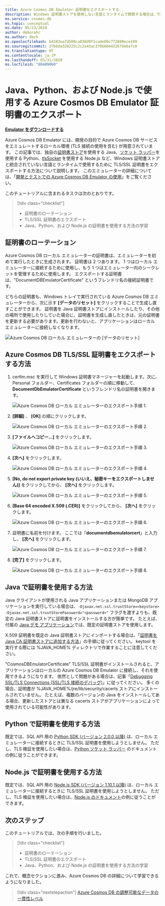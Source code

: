 ```yaml
---
title: Azure Cosmos DB Emulator 証明書をエクスポートする
description: Windows 証明書ストアを使用しない言語とランタイムで開発する場合は、TLS/SSL 証明書をエクスポートして管理する必要があります。 この記事では詳しい手順について説明します。
ms.service: cosmos-db
ms.topic: conceptual
ms.date: 05/23/2019
author: deborahc
ms.author: dech
ms.openlocfilehash: b4283ea7d500ca038d9f1cade89c772880ece199
ms.sourcegitcommit: 27bbda320225c2c2a43ac370b604432679a6a7c0
ms.translationtype: HT
ms.contentlocale: ja-JP
ms.lasthandoff: 03/31/2020
ms.locfileid: "80409060"
---
```

# <a name="export-the-azure-cosmos-db-emulator-certificates-for-use-with-java-python-and-nodejs"></a>Java、Python、および Node.js で使用する Azure Cosmos DB Emulator 証明書のエクスポート

[**Emulator をダウンロードする**](https://aka.ms/cosmosdb-emulator)

Azure Cosmos DB Emulator には、開発の目的で Azure Cosmos DB サービスをエミュレートするローカル環境 (TLS 接続の使用を含む) が用意されています。 この記事では、独自の[証明書ストア](https://docs.oracle.com/cd/E19830-01/819-4712/ablqw/index.html)を使用する Java、[ソケット ラッパー](https://docs.python.org/2/library/ssl.html)を使用する Python、[tlsSocket](https://nodejs.org/api/tls.html#tls_tls_connect_options_callback) を使用する Node.js など、Windows 証明書ストアと統合されていない言語とランタイムで使用するために TLS/SSL 証明書をエクスポートする方法について説明します。 このエミュレーターの詳細については、「[開発とテストでの Azure Cosmos DB Emulator の使用](./local-emulator.md)」をご覧ください。

このチュートリアルに含まれるタスクは次のとおりです。

> [!div class="checklist"]
> * 証明書のローテーション
> * TLS/SSL 証明書のエクスポート
> * Java、Python、および Node.js の証明書を使用する方法の学習

## <a name="certification-rotation"></a>証明書のローテーション

Azure Cosmos DB ローカル エミュレーターの証明書は、エミュレーターを初めて実行したときに生成されます。 証明書は 2 つあります。 1 つはローカル エミュレーターに接続するために使用し、もう 1 つはエミュレーター内のシークレットを管理するために使用します。 エクスポートする証明書は、"DocumentDBEmulatorCertificate" というフレンドリ名の接続証明書です。

どちらの証明書も、Windows トレイで実行されている Azure Cosmos DB エミュレーターから、次に示す **[データのリセット]** をクリックすることで生成し直すことができます。 証明書を Java 証明書ストアにインストールしたり、その他の場所で使用したりしていた場合に、証明書を生成し直したときは、元の証明書を更新する必要があります。更新を行わないと、アプリケーションはローカル エミュレーターに接続しなくなります。

![Azure Cosmos DB ローカル エミュレーターの [データのリセット]](./media/local-emulator-export-ssl-certificates/database-local-emulator-reset-data.png)

## <a name="how-to-export-the-azure-cosmos-db-tlsssl-certificate"></a>Azure Cosmos DB TLS/SSL 証明書をエクスポートする方法

1. certlm.msc を実行して Windows 証明書マネージャーを起動します。次に、Personal フォルダー、Certificates フォルダーの順に移動して、**DocumentDbEmulatorCertificate** というフレンドリ名の証明書を開きます。

    ![Azure Cosmos DB ローカル エミュレーターのエクスポート手順 1.](./media/local-emulator-export-ssl-certificates/database-local-emulator-export-step-1.png)

2. **[詳細]** 、 **[OK]** の順にクリックします。

    ![Azure Cosmos DB ローカル エミュレーターのエクスポート手順 2.](./media/local-emulator-export-ssl-certificates/database-local-emulator-export-step-2.png)

3. **[ファイルへコピー...]** をクリックします。

    ![Azure Cosmos DB ローカル エミュレーターのエクスポート手順 3.](./media/local-emulator-export-ssl-certificates/database-local-emulator-export-step-3.png)

4. **[次へ]** をクリックします。

    ![Azure Cosmos DB ローカル エミュレーターのエクスポート手順 4.](./media/local-emulator-export-ssl-certificates/database-local-emulator-export-step-4.png)

5. **[No, do not export private key (いいえ、秘密キーをエクスポートしません)]** をクリックしてから、 **[次へ]** をクリックします。

    ![Azure Cosmos DB ローカル エミュレーターのエクスポート手順 5.](./media/local-emulator-export-ssl-certificates/database-local-emulator-export-step-5.png)

6. **[Base 64 encoded X.509 (.CER)]** をクリックしてから、 **[次へ]** をクリックします。

    ![Azure Cosmos DB ローカル エミュレーターのエクスポート手順 6.](./media/local-emulator-export-ssl-certificates/database-local-emulator-export-step-6.png)

7. 証明書に名前を付けます。 ここでは「**documentdbemulatorcert**」と入力し、 **[次へ]** をクリックします。

    ![Azure Cosmos DB ローカル エミュレーターのエクスポート手順 7.](./media/local-emulator-export-ssl-certificates/database-local-emulator-export-step-7.png)

8. **[完了]** をクリックします。

    ![Azure Cosmos DB ローカル エミュレーターのエクスポート手順 8.](./media/local-emulator-export-ssl-certificates/database-local-emulator-export-step-8.png)

## <a name="how-to-use-the-certificate-in-java"></a>Java で証明書を使用する方法

Java クライアントが使用される Java アプリケーションまたは MongoDB アプリケーションを実行している場合は、`-Djavax.net.ssl.trustStore=<keystore> -Djavax.net.ssl.trustStorePassword="<password>"` フラグを渡すよりも、既定の Java 証明書ストアに証明書をインストールする方が簡単です。 たとえば、付属の [Java デモ アプリケーション](https://localhost:8081/_explorer/index.html)では、既定の証明書ストアを使用します。

X.509 証明書を既定の Java 証明書ストアにインポートする場合は、「[証明書を Java CA 証明書ストアに追加する方法](https://docs.microsoft.com/azure/java-add-certificate-ca-store)」の手順に従ってください。 keytool を実行する際には %JAVA_HOME% ディレクトリで作業することに注意してください。

"CosmosDBEmulatorCertificate" TLS/SSL 証明書がインストールされると、アプリケーションはローカルの Azure Cosmos DB Emulator に接続し、それを使用できるようになります。 依然として問題がある場合は、記事「[Debugging SSL/TLS Connections (SSL/TLS 接続のデバッグ)](https://docs.oracle.com/javase/7/docs/technotes/guides/security/jsse/ReadDebug.html)」に従ってください。 多くの場合、証明書が %JAVA_HOME%/jre/lib/security/cacerts ストアにインストールされていません。 たとえば、複数のバージョンの Java をインストールしてある場合、更新したストアとは異なる cacerts ストアがアプリケーションによって使用されている可能性があります。

## <a name="how-to-use-the-certificate-in-python"></a>Python で証明書を使用する方法

既定では、SQL API 用の [Python SDK (バージョン 2.0.0 以降)](sql-api-sdk-python.md) は、ローカル エミュレーターに接続するときに TLS/SSL 証明書を使用しようとしません。 ただし、TLS 検証を使用したい場合は、[Python ソケット ラッパー](https://docs.python.org/2/library/ssl.html) のドキュメントの例に従うことができます。

## <a name="how-to-use-the-certificate-in-nodejs"></a>Node.js で証明書を使用する方法

既定では、SQL API 用の [Node.js SDK (バージョン 1.10.1 以降)](sql-api-sdk-node.md) は、ローカル エミュレーターに接続するときに TLS/SSL 証明書を使用しようとしません。 ただし、TLS 検証を使用したい場合は、[Node.js のドキュメント](https://nodejs.org/api/tls.html#tls_tls_connect_options_callback)の例に従うことができます。

## <a name="next-steps"></a>次のステップ

このチュートリアルでは、次の手順を行いました。

> [!div class="checklist"]
> * 証明書のローテーション
> * TLS/SSL 証明書のエクスポート
> * Java、Python、および Node.js の証明書を使用する方法の学習

これで、概念セクションに進み、Azure Cosmos DB の詳細について学習できるようになりました。 

> [!div class="nextstepaction"]
>[Azure Cosmos DB の調整可能なデータの一貫性レベル](../cosmos-db/consistency-levels.md)
